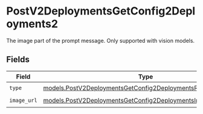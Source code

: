 # PostV2DeploymentsGetConfig2Deployments2

The image part of the prompt message. Only supported with vision models.


## Fields

| Field                                                                                                                              | Type                                                                                                                               | Required                                                                                                                           | Description                                                                                                                        |
| ---------------------------------------------------------------------------------------------------------------------------------- | ---------------------------------------------------------------------------------------------------------------------------------- | ---------------------------------------------------------------------------------------------------------------------------------- | ---------------------------------------------------------------------------------------------------------------------------------- |
| `type`                                                                                                                             | [models.PostV2DeploymentsGetConfig2DeploymentsResponse200Type](../models/postv2deploymentsgetconfig2deploymentsresponse200type.md) | :heavy_check_mark:                                                                                                                 | N/A                                                                                                                                |
| `image_url`                                                                                                                        | [models.PostV2DeploymentsGetConfig2DeploymentsImageURL](../models/postv2deploymentsgetconfig2deploymentsimageurl.md)               | :heavy_check_mark:                                                                                                                 | N/A                                                                                                                                |